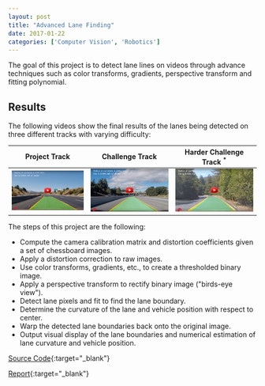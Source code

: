 ```yaml
---
layout: post
title: "Advanced Lane Finding"
date: 2017-01-22
categories: ['Computer Vision', 'Robotics']
---
```


The goal of this project is to detect lane lines on videos through advance techniques such as color transforms, gradients, perspective transform and fitting polynomial.

## Results

The following videos show the final results of the lanes being detected on three different tracks with varying difficulty:

Project Track                 |Challenge Track                |Harder Challenge Track <sup>*</sup>                   
:----------------------------:|:-----------------------------:|:------------------------------:
[![Track 1](/img/project_track.png)](https://youtu.be/9OrWgTO0ZbY) | [![Track 2](/img/challenge_track.png)](https://youtu.be/2cPPiAE76mk) | [![Track 3](/img/harder_challenge_track.png)](https://youtu.be/L_QP8J84Jj8)


The steps of this project are the following:

* Compute the camera calibration matrix and distortion coefficients given a set of chessboard images.
* Apply a distortion correction to raw images.
* Use color transforms, gradients, etc., to create a thresholded binary image.
* Apply a perspective transform to rectify binary image ("birds-eye view").
* Detect lane pixels and fit to find the lane boundary.
* Determine the curvature of the lane and vehicle position with respect to center.
* Warp the detected lane boundaries back onto the original image.
* Output visual display of the lane boundaries and numerical estimation of lane curvature and vehicle position.


[Source Code](https://github.com/srikanthpagadala/udacity/tree/master/Self-Driving%20Car%20Engineer%20Nanodegree/AdvancedLaneLines-P4){:target="_blank"}

[Report](https://github.com/srikanthpagadala/udacity/blob/master/Self-Driving%20Car%20Engineer%20Nanodegree/AdvancedLaneLines-P4/README.md){:target="_blank"}



